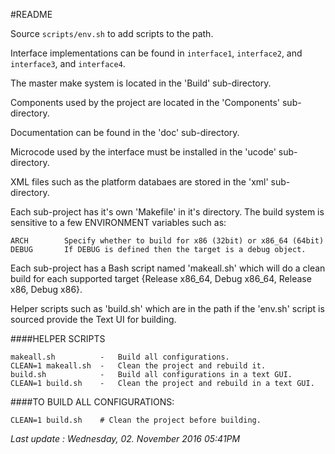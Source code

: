 #README

Source `scripts/env.sh` to add scripts to the path.

Interface implementations can be found in `interface1`, `interface2`, and `interface3`, and `interface4`.

The master make system is located in the 'Build' sub-directory.

Components used by the project are located in the 'Components' sub-directory.

Documentation can be found in the 'doc' sub-directory.

Microcode used by the interface must be installed in the 'ucode' sub-directory.

XML files such as the platform databaes are stored in the 'xml' sub-directory.

Each sub-project has it's own 'Makefile' in it's directory. The build system is sensitive to a few ENVIRONMENT variables such as:

	ARCH      	Specify whether to build for x86 (32bit) or x86_64 (64bit)
	DEBUG		If DEBUG is defined then the target is a debug object.

Each sub-project has a Bash script named 'makeall.sh' which will do a clean build for each supported target {Release x86_64, Debug x86_64, Release x86, Debug x86}.

Helper scripts such as 'build.sh' which are in the path if the 'env.sh' script is sourced provide the Text UI for building.

####HELPER SCRIPTS

	makeall.sh			-	Build all configurations.
	CLEAN=1 makeall.sh 	-	Clean the project and rebuild it.
	build.sh			-	Build all configurations in a text GUI.
	CLEAN=1 build.sh	-	Clean the project and rebuild in a text GUI.

####TO BUILD ALL CONFIGURATIONS:

	CLEAN=1 build.sh	# Clean the project before building.


*Last update : Wednesday, 02. November 2016 05:41PM*

